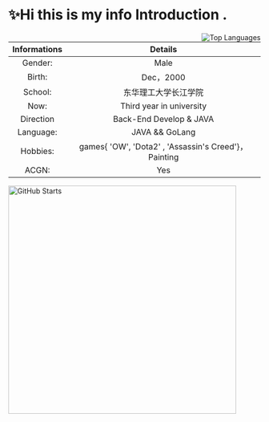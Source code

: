 # ✨Hi this is my info Introduction .

<!--
**9AM751/9AM751** is a ✨ _special_ ✨ repository because its `README.md` (this file) appears on your GitHub profile.

Here are some ideas to get you started:

- 🔭 I’m currently working on ...
- 🌱 I’m currently learning ...
- 👯 I’m looking to collaborate on ...
- 🤔 I’m looking for help with ...
- 💬 Ask me about ...
- 📫 How to reach me: ...
- 😄 Pronouns: ...
- ⚡ Fun fact: ...
-->
<img  align="right" src="https://github-readme-stats.vercel.app/api/top-langs/?username=9AM751&hide=pascal,html,CSS" alt="Top Languages"/>

|    Informations        |       Details                                   |
|:---------------------:|:---------------------------------------------------:|
| Gender:               | Male                                                |
| Birth:                | Dec，2000                                            |
| School:               | 东华理工大学长江学院                                          |
| Now:                  | Third year in university                            |
| Direction             | Back-End Develop & JAVA                               |
| Language:             | JAVA && GoLang                                      |
| Hobbies:              | games{ 'OW', 'Dota2' , 'Assassin's Creed'}，Painting |
| ACGN:                 | Yes    |


<img    width=455px;  src="https://github-readme-stats.vercel.app/api?username=9AM751&show_icons=true&theme=radical&count_private=true&hide_title=true&hide_border=true&include_all_commits=true" alt="GitHub Starts"/> 


